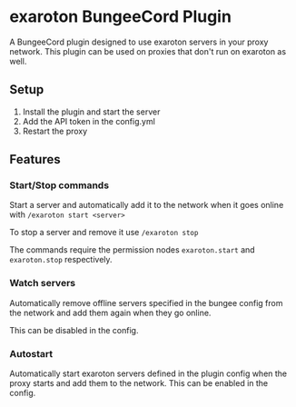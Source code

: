 # exaroton BungeeCord Plugin
A BungeeCord plugin designed to use exaroton servers in your proxy network.
This plugin can be used on proxies that don't run on exaroton as well.

## Setup
1. Install the plugin and start the server
2. Add the API token in the config.yml
3. Restart the proxy

## Features

### Start/Stop commands
Start a server and automatically add it to the network 
when it goes online with `/exaroton start <server>`

To stop a server and remove it use `/exaroton stop`

The commands require the permission nodes `exaroton.start` and
`exaroton.stop` respectively.

### Watch servers
Automatically remove offline servers specified in the bungee config
from the network and add them again when they go online.

This can be disabled in the config.

### Autostart
Automatically start exaroton servers defined in the plugin config 
when the proxy starts and add them to the network.
This can be enabled in the config.